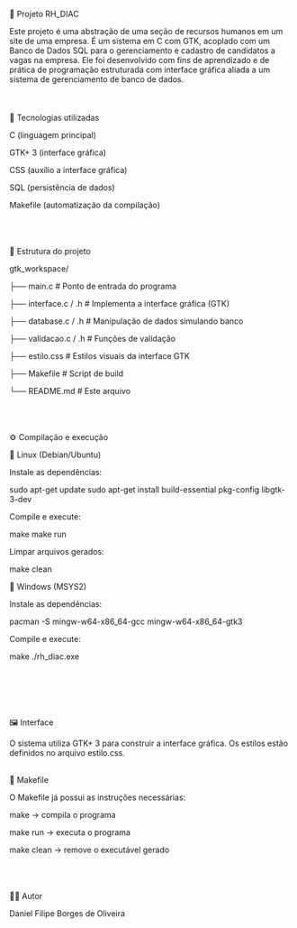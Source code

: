 📌 Projeto RH_DIAC

Este projeto é uma abstração de uma seção de recursos humanos em um site de uma empresa. É um sistema em C com GTK, acoplado com um Banco de Dados SQL para o gerenciamento e cadastro de candidatos a vagas na empresa.
Ele foi desenvolvido com fins de aprendizado e de prática de programação estruturada com interface gráfica aliada a um sistema de gerenciamento de banco de dados.
<br> <br> <br> <br>
🚀 Tecnologias utilizadas

C (linguagem principal)

GTK+ 3 (interface gráfica)

CSS (auxílio a interface gráfica)

SQL (persistência de dados)

Makefile (automatização da compilação) <br> <br> <br> <br>

📂 Estrutura do projeto

gtk_workspace/

├── main.c               # Ponto de entrada do programa

├── interface.c / .h     # Implementa a interface gráfica (GTK)

├── database.c / .h      # Manipulação de dados simulando banco

├── validacao.c / .h     # Funções de validação

├── estilo.css           # Estilos visuais da interface GTK

├── Makefile             # Script de build

└── README.md            # Este arquivo <br> <br> <br> <br>

⚙️ Compilação e execução

🔹 Linux (Debian/Ubuntu)

Instale as dependências:

sudo apt-get update
sudo apt-get install build-essential pkg-config libgtk-3-dev


Compile e execute:

make
make run


Limpar arquivos gerados:

make clean

🔹 Windows (MSYS2)

Instale as dependências:

pacman -S mingw-w64-x86_64-gcc mingw-w64-x86_64-gtk3


Compile e execute:

make
./rh_diac.exe <br> <br> <br> <br> <br> <br>

🖼️ Interface

O sistema utiliza GTK+ 3 para construir a interface gráfica.
Os estilos estão definidos no arquivo estilo.css. <br> <br>
 
📖 Makefile

O Makefile já possui as instruções necessárias:

make → compila o programa

make run → executa o programa

make clean → remove o executável gerado <br> <br> <br> <br>

👨‍💻 Autor

Daniel Filipe Borges de Oliveira

